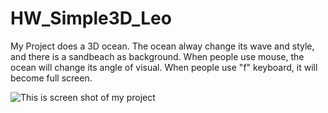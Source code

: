 # HW_Simple3D_Leo

My Project does a 3D ocean. The ocean alway change its wave and style, and there is a sandbeach as background.
When people use mouse, the ocean will change its angle of visual.
When people use "f" keyboard, it will become full screen.

![This is screen shot of my project]()
